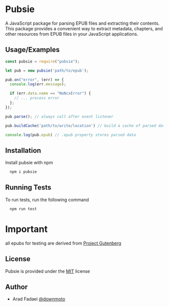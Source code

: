 # Pubsie

A JavaScript package for parsing EPUB files and extracting their contents. This package provides a convenient way to extract metadata, chapters, and other resources from EPUB files in your JavaScript applications.


## Usage/Examples

```javascript
const pubsie = require("pubsie");

let pub = new pubsie('path/to/epub');

pub.on("error", (err) => {
  console.log(err.message);

  if (err.data.name == "NoNcxError") {
    // ... process error
  };
});

pub.parse(); // always call after event listener

pub.buildCache('path/to/write/location') // build a cache of parsed data

console.log(pub.epub) // .epub property stores parsed data
```


## Installation

Install pubsie with npm

```bash
  npm i pubsie
```
    
## Running Tests

To run tests, run the following command

```bash
  npm run test
```


# Important

all epubs for testing are derived from [Project Gutenberg](https://www.gutenberg.org/)


## License

Pubsie is provided under the [MIT](https://choosealicense.com/licenses/mit/) license


## Author

- Arad Fadaei [@downmoto](https://github.com/Downmoto)

